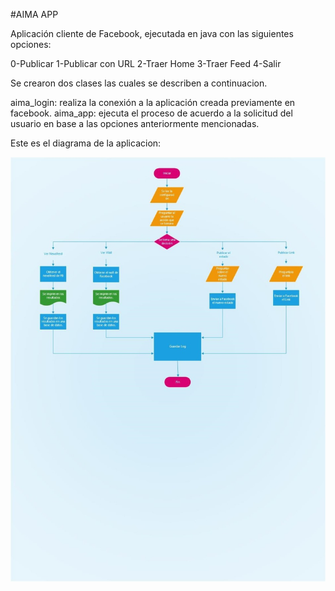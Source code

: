 #AIMA APP

Aplicación cliente de Facebook, ejecutada en java con las siguientes opciones:

0-Publicar
1-Publicar con URL
2-Traer Home
3-Traer Feed
4-Salir

Se crearon dos clases las cuales se describen a continuacion.

aima_login: realiza la conexión a la aplicación creada previamente en facebook.
aima_app: ejecuta el proceso de acuerdo a la solicitud del usuario en base a las opciones anteriormente mencionadas.


Este es el diagrama de la aplicacion:

![alt text](./1e08c4c6-e38e-43a6-80c2-7f73928f9233.jpg)
